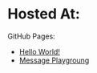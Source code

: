 # Hosted At:
GitHub Pages:
- [Hello World!](https://akshitsingla.github.io/experiments-outlook_addin/)
- [Message Playgroung](https://akshitsingla.github.io/experiments-outlook_addin/message-read.html)